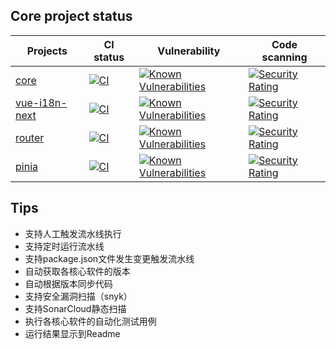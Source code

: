 
## Core project status

| Projects                                                     | CI status                                                    | Vulnerability                                                | Code scanning                                                |
| ------------------------------------------------------------ | ------------------------------------------------------------ | ------------------------------------------------------------ | ------------------------------------------------------------ |
| [core](https://github.com/wangsongc/core.git)                | [![CI](https://github.com/wangsongc/core-test/actions/workflows/action2.yml/badge.svg)](https://github.com/wangsongc/core-test/actions/workflows/action2.yml) | [![Known Vulnerabilities](https://snyk.io/test/github/wangsongc/core/badge.svg)](https://snyk.io/test/github/wangsongc/core) | [![Security Rating](https://sonarcloud.io/api/project_badges/measure?project=wangsongc_core&metric=security_rating)](https://sonarcloud.io/summary/new_code?id=wangsongc_core) |
| [vue-i18n-next](https://github.com/wangsongc/vue-i18n-next.git) | [![CI](https://github.com/wangsongc/core-test/actions/workflows/action2.yml/badge.svg)](https://github.com/wangsongc/core-test/actions/workflows/action2.yml) | [![Known Vulnerabilities](https://snyk.io/test/github/wangsongc/vue-i18n-next/badge.svg)](https://snyk.io/test/github/wangsongc/vue-i18n-next) | [![Security Rating](https://sonarcloud.io/api/project_badges/measure?project=wangsongc_vue-i18n-next&metric=security_rating)](https://sonarcloud.io/summary/new_code?id=wangsongc_vue-i18n-next) |
| [router](https://github.com/wangsongc/router.git)            | [![CI](https://github.com/wangsongc/core-test/actions/workflows/action2.yml/badge.svg)](https://github.com/wangsongc/core-test/actions/workflows/action2.yml) | [![Known Vulnerabilities](https://snyk.io/test/github/wangsongc/router/badge.svg)](https://snyk.io/test/github/wangsongc/router) | [![Security Rating](https://sonarcloud.io/api/project_badges/measure?project=wangsongc_pinia&metric=security_rating)](https://sonarcloud.io/summary/new_code?id=wangsongc_pinia) |
| [pinia](https://github.com/wangsongc/pinia.git)              | [![CI](https://github.com/wangsongc/core-test/actions/workflows/action2.yml/badge.svg)](https://github.com/wangsongc/core-test/actions/workflows/action2.yml) | [![Known Vulnerabilities](https://snyk.io/test/github/wangsongc/pinia/badge.svg)](https://snyk.io/test/github/wangsongc/pinia) | [![Security Rating](https://sonarcloud.io/api/project_badges/measure?project=wangsongc_router&metric=security_rating)](https://sonarcloud.io/summary/new_code?id=wangsongc_router) |


## Tips
- 支持人工触发流水线执行
- 支持定时运行流水线
- 支持package.json文件发生变更触发流水线
- 自动获取各核心软件的版本
- 自动根据版本同步代码
- 支持安全漏洞扫描（snyk）
- 支持SonarCloud静态扫描
- 执行各核心软件的自动化测试用例
- 运行结果显示到Readme
